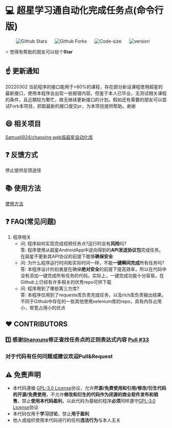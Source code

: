 # :computer: 超星学习通自动化完成任务点(命令行版)

<p align="center">
    <a href="https://github.com/Samueli924/chaoxing" target="_blank" style="margin-right: 20px; font-style: normal; text-decoration: none;">
        <img src="https://img.shields.io/github/stars/Samueli924/chaoxing" alt="Github Stars" />
    </a>
    <a href="https://github.com/Samueli924/chaoxing" target="_blank" style="margin-right: 20px; font-style: normal; text-decoration: none;">
        <img src="https://img.shields.io/github/forks/Samueli924/chaoxing" alt="Github Forks" />
    </a>
    <a href="https://github.com/Samueli924/chaoxing" target="_blank" style="margin-right: 20px; font-style: normal; text-decoration: none;">
        <img src="https://img.shields.io/github/languages/code-size/Samueli924/chaoxing" alt="Code-size" />
    </a>
    <a href="https://github.com/Samueli924/chaoxing" target="_blank" style="margin-right: 20px; font-style: normal; text-decoration: none;">
        <img src="https://img.shields.io/github/v/release/Samueli924/chaoxing?display_name=tag&sort=semver" alt="version" />
    </a>
</p>

:star: 觉得有帮助的朋友可以给个**Star**

## :point_up: 更新通知

20220302 当前程序的接口能用于>80%的课程，存在部分新设课程使用超星的最新接口，使用本程序会出现一些报错内容。但鉴于本人已毕业，无测试相关课程的条件，且近期较为繁忙，故无继续更新接口的计划。假如还有需要的朋友可以尝试Fork本项目，抓取最新的接口提交pr，为本项目提供帮助。谢谢

## :smile: 相关项目

[Samueli924/chaoxing web版超星自动化库](https://github.com/Samueli924/chaoxing_web)

## :question: 反馈方式  

停止提供反馈途径

## :books: 使用方法

[使用方法](https://blog.samuelchen.cn/archives/samueli924chaoxing-readme)

## :question: FAQ(常见问题)

1. 程序相关
    - 问: 程序如何实现完成视频任务点?运行时会有**风险**吗?  
   答: 程序使用从超星AndroidApp中逆向得到的**API发送协议包**完成任务。在超星不更新其API协议的前提下能够**确保安全**  
    - 问: 为什么程序运行时间和实际时间一样，不能**一键瞬间完成**所有任务吗?  
   答: 本程序设计的初衷是在确保**绝对安全**的前提下提高效率，所以在代码中没有添加一键完成所有任务的代码。实际上，一键完成功能十分容易，在Github上已经有许多相关的优秀repo可供下载  
    - 问: 程序用到了哪些第三方库?  
   答: 本程序仅用到了requests库负责完成任务，以及rich库负责输出结果。不同于Github中存在的一些其他使用selenium库的repo，具有内存占用小，带宽占用小的优点  
    
## :heart: CONTRIBUTORS  
### :one: 感谢[Shanxuns](https://github.com/Shanxuns)修正查找任务点的正则表达式内容 [Pull #33](https://github.com/Samueli924/chaoxing/pull/33)  
### 对于代码有任何问题或建议欢迎Pull&Request  


## :warning: 免责声明  
- 本代码遵循 [GPL-3.0 License](https://github.com/Samueli924/chaoxing/blob/main/LICENSE)协议，允许**开源/免费使用和引用/修改/衍生代码的开源/免费使用**，不允许**修改和衍生的代码作为闭源的商业软件发布和销售**，禁止**使用本代码盈利**，以此代码为基础的程序**必须**同样遵守[GPL-3.0 License](https://github.com/Samueli924/chaoxing/blob/main/LICENSE)协议  
- 本代码仅用于**学习讨论**，禁止**用于盈利**  
- 他人或组织使用本代码进行的任何**违法行为**与本人无关  
